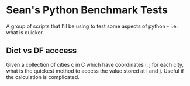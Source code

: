 # Sean's Python Benchmark Tests

A group of scripts that I'll be using to test some aspects of python - i.e. what is quicker.  

## Dict vs DF acccess

Given a collection of cities c in C which have coordinates i, j for each city, what is the quickest method to access the value stored at i and j.  Useful if the calculation is complicated.

